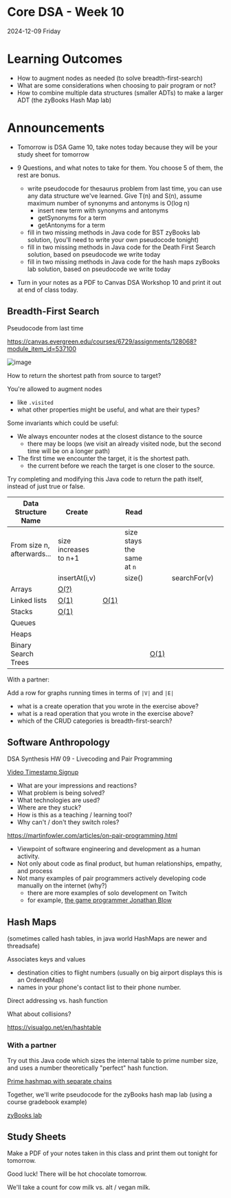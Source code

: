 # Core DSA - Week 10
2024-12-09 Friday

# Learning Outcomes

* How to augment nodes as needed (to solve breadth-first-search)
* What are some considerations when choosing to pair program or not?
* How to combine multiple data structures (smaller ADTs) to make a larger ADT (the zyBooks Hash Map lab)

# Announcements
* Tomorrow is DSA Game 10, take notes today because they will be your study sheet for tomorrow
* 9 Questions, and what notes to take for them. You choose 5 of them, the rest are bonus.
  * write pseudocode for thesaurus problem from last time, you can use any data structure we've learned. Give T(n) and S(n), assume maximum number of synonyms and antonyms is O(log n)
    * insert new term with synonyms and antonyms
    * getSynonyms for a term
    * getAntonyms for a term
  * fill in two missing methods in Java code for BST zyBooks lab solution, (you'll need to write your own pseudocode tonight)
  * fill in two missing methods in Java code for the Death First Search solution, based on pseudocode we write today
  * fill in two missing methods in Java code for the hash maps zyBooks lab solution, based on pseudocode we write today
 
* Turn in your notes as a PDF to Canvas DSA Workshop 10 and print it out at end of class today.

## Breadth-First Search

Pseudocode from last time

https://canvas.evergreen.edu/courses/6729/assignments/128068?module_item_id=537100

![image](https://github.com/user-attachments/assets/a5fe27ff-7e46-480d-993b-52f403fe3d9e)

How to return the shortest path from source to target?

You're allowed to augment nodes
* like `.visited`
* what other properties might be useful, and what are their types?

Some invariants which could be useful:
* We always encounter nodes at the closest distance to the source
  * there may be loops (we visit an already visited node, but the second time will be on a longer path)
* The first time we encounter the target, it is the shortest path.
  * the current before we reach the target is one closer to the source.
 
Try completing and modifying this Java code to return the path itself,
instead of just true or false.

| Data Structure Name | Create                        || Read                                             ||||| Update         | Delete      |
|---------------------|---------------|---------------|--------|-----------|--------------|-------|----------|----------------|-------------|
| From size n, afterwards...  | size increases to n+1 || size stays the same at `n`   ||||| size stays the same at `n`         | size decreases to `n-1`      |
|                     | insertAt(i,v) |  | size() |  | searchFor(v) |  |    | replaceAt(i,v) | removeAt(i) |
| Arrays              | [O(?)](#arrays-insert-at)          |               |        |           |              |       |          |                |             |
| Linked lists        | [O(1)](#Linked-lists-insert-at)              |  [O(1)](#Linked-lists-insert-at)             |        |           |              |       |          |                |             |
| Stacks              | [O(1)](#stacks-insert-at)             |               |        |           |              |       |          |                |             |
| Queues              |               |               |        |           |              |       |          |                |             |
| Heaps               |               |               |        |           |              |       |          |                |             |
| Binary Search Trees |               |               |        |    [O(1)](#BinarySearchTree-isEmpty)       |              |       |          |                |             |

With a partner:

Add a row for graphs running times in terms of `|V|` and `|E|`
* what is a create operation that you wrote in the exercise above?
* what is a read operation that you wrote in the exercise above?
* which of the CRUD categories is breadth-first-search?

## Software Anthropology

DSA Synthesis HW 09 - Livecoding and Pair Programming

[Video Timestamp Signup](https://evergreen0-my.sharepoint.com/:x:/r/personal/paul_pham_evergreen_edu/_layouts/15/Doc.aspx?sourcedoc=%7BECBF06E7-C19A-4294-B19A-9619A3D61CFE%7D&file=DSA%20Synthesis%20HW%2009%20-%20Pair%20Programming%20and%20Livecoding.xlsx&action=default&mobileredirect=true&DefaultItemOpen=1&ct=1733719612917&wdOrigin=OFFICECOM-WEB.MAIN.EDGEWORTH&cid=2507150a-710a-460f-b7d3-ba3f6ad2abfb&wdPreviousSessionSrc=HarmonyWeb&wdPreviousSession=8d9b67ba-c4a5-49ed-8905-1eb8b968cf15)

* What are your impressions and reactions?
* What problem is being solved?
* What technologies are used?
* Where are they stuck?
* How is this as a teaching / learning tool?
* Why can't / don't they switch roles?

https://martinfowler.com/articles/on-pair-programming.html

- Viewpoint of software engineering and development as a human activity.
- Not only about code as final product, but human relationships, empathy, and process
- Not many examples of pair programmers actively developing code manually on the internet (why?)
  - there are more examples of solo development on Twitch
  - for example, [the game programmer Jonathan Blow]()
 
## Hash Maps

(sometimes called hash tables, in java world HashMaps are newer and threadsafe)

Associates keys and values
* destination cities to flight numbers (usually on big airport displays this is an OrderedMap)
* names in your phone's contact list to their phone number.

Direct addressing vs. hash function

What about collisions?

https://visualgo.net/en/hashtable

### With a partner

Try out this Java code which sizes the internal table to prime number size,
and uses a number theoretically "perfect" hash function.

[Prime hashmap with separate chains](https://github.com/TheEvergreenStateCollege/upper-division-cs-24-25/tree/main/dsa-24au/week-10/code/prime-hash-map/src/main/java/dev/codewithfriends)

Together, we'll write pseudocode for the zyBooks hash map lab (using a course gradebook example)

[zyBooks lab](https://github.com/TheEvergreenStateCollege/upper-division-cs-24-25/tree/main/dsa-24au/week-10/code/zybooks-hash-maps)

## Study Sheets

Make a PDF of your notes taken in this class and print them out tonight for tomorrow.

Good luck! There will be hot chocolate tomorrow.

We'll take a count for cow milk vs. alt / vegan milk.
